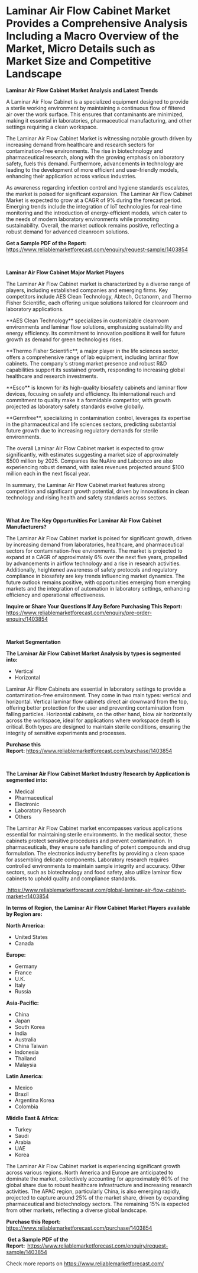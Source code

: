 <p><h1>Laminar Air Flow Cabinet Market Provides a Comprehensive Analysis Including a Macro Overview of the Market, Micro Details such as Market Size and Competitive Landscape</h1></p><p><strong>Laminar Air Flow Cabinet Market Analysis and Latest Trends</strong></p>
<p><p>A Laminar Air Flow Cabinet is a specialized equipment designed to provide a sterile working environment by maintaining a continuous flow of filtered air over the work surface. This ensures that contaminants are minimized, making it essential in laboratories, pharmaceutical manufacturing, and other settings requiring a clean workspace.</p><p>The Laminar Air Flow Cabinet Market is witnessing notable growth driven by increasing demand from healthcare and research sectors for contamination-free environments. The rise in biotechnology and pharmaceutical research, along with the growing emphasis on laboratory safety, fuels this demand. Furthermore, advancements in technology are leading to the development of more efficient and user-friendly models, enhancing their application across various industries.</p><p>As awareness regarding infection control and hygiene standards escalates, the market is poised for significant expansion. The Laminar Air Flow Cabinet Market is expected to grow at a CAGR of 9% during the forecast period. Emerging trends include the integration of IoT technologies for real-time monitoring and the introduction of energy-efficient models, which cater to the needs of modern laboratory environments while promoting sustainability. Overall, the market outlook remains positive, reflecting a robust demand for advanced cleanroom solutions.</p></p>
<p><strong>Get a Sample PDF of the Report:&nbsp;</strong> <a href="https://www.reliablemarketforecast.com/enquiry/request-sample/1403854?utm_campaign=2724&utm_medium=2&utm_source=Github&utm_content=ia&utm_term=28032025&utm_id=laminar-air-flow-cabinet">https://www.reliablemarketforecast.com/enquiry/request-sample/1403854</a></p>
<p>&nbsp;</p>
<p><strong>Laminar Air Flow Cabinet Major Market Players</strong></p>
<p><p>The Laminar Air Flow Cabinet market is characterized by a diverse range of players, including established companies and emerging firms. Key competitors include AES Clean Technology, Abtech, Octanorm, and Thermo Fisher Scientific, each offering unique solutions tailored for cleanroom and laboratory applications.</p><p>**AES Clean Technology** specializes in customizable cleanroom environments and laminar flow solutions, emphasizing sustainability and energy efficiency. Its commitment to innovation positions it well for future growth as demand for green technologies rises.</p><p>**Thermo Fisher Scientific**, a major player in the life sciences sector, offers a comprehensive range of lab equipment, including laminar flow cabinets. The company's strong market presence and robust R&D capabilities support its sustained growth, responding to increasing global healthcare and research investments.</p><p>**Esco** is known for its high-quality biosafety cabinets and laminar flow devices, focusing on safety and efficiency. Its international reach and commitment to quality make it a formidable competitor, with growth projected as laboratory safety standards evolve globally.</p><p>**Germfree**, specializing in contamination control, leverages its expertise in the pharmaceutical and life sciences sectors, predicting substantial future growth due to increasing regulatory demands for sterile environments.</p><p>The overall Laminar Air Flow Cabinet market is expected to grow significantly, with estimates suggesting a market size of approximately $500 million by 2025. Companies like NuAire and Labconco are also experiencing robust demand, with sales revenues projected around $100 million each in the next fiscal year.</p><p>In summary, the Laminar Air Flow Cabinet market features strong competition and significant growth potential, driven by innovations in clean technology and rising health and safety standards across sectors.</p></p>
<p>&nbsp;</p>
<p><strong>What Are The Key Opportunities For Laminar Air Flow Cabinet Manufacturers?</strong></p>
<p><p>The Laminar Air Flow Cabinet market is poised for significant growth, driven by increasing demand from laboratories, healthcare, and pharmaceutical sectors for contamination-free environments. The market is projected to expand at a CAGR of approximately 6% over the next five years, propelled by advancements in airflow technology and a rise in research activities. Additionally, heightened awareness of safety protocols and regulatory compliance in biosafety are key trends influencing market dynamics. The future outlook remains positive, with opportunities emerging from emerging markets and the integration of automation in laboratory settings, enhancing efficiency and operational effectiveness.</p></p>
<p><strong>Inquire or Share Your Questions If Any Before Purchasing This Report:</strong> <a href="https://www.reliablemarketforecast.com/enquiry/pre-order-enquiry/1403854?utm_campaign=2724&utm_medium=2&utm_source=Github&utm_content=ia&utm_term=28032025&utm_id=laminar-air-flow-cabinet">https://www.reliablemarketforecast.com/enquiry/pre-order-enquiry/1403854</a></p>
<p>&nbsp;</p>
<p><strong>Market Segmentation</strong></p>
<p><strong>The Laminar Air Flow Cabinet Market Analysis by types is segmented into:</strong></p>
<p><ul><li>Vertical</li><li>Horizontal</li></ul></p>
<p><p>Laminar Air Flow Cabinets are essential in laboratory settings to provide a contamination-free environment. They come in two main types: vertical and horizontal. Vertical laminar flow cabinets direct air downward from the top, offering better protection for the user and preventing contamination from falling particles. Horizontal cabinets, on the other hand, blow air horizontally across the workspace, ideal for applications where workspace depth is critical. Both types are designed to maintain sterile conditions, ensuring the integrity of sensitive experiments and processes.</p></p>
<p><strong>Purchase this Report:&nbsp;</strong><a href="https://www.reliablemarketforecast.com/purchase/1403854?utm_campaign=2724&utm_medium=2&utm_source=Github&utm_content=ia&utm_term=28032025&utm_id=laminar-air-flow-cabinet">https://www.reliablemarketforecast.com/purchase/1403854</a></p>
<p>&nbsp;</p>
<p><strong>The Laminar Air Flow Cabinet Market Industry Research by Application is segmented into:</strong></p>
<p><ul><li>Medical</li><li>Pharmaceutical</li><li>Electronic</li><li>Laboratory Research</li><li>Others</li></ul></p>
<p><p>The Laminar Air Flow Cabinet market encompasses various applications essential for maintaining sterile environments. In the medical sector, these cabinets protect sensitive procedures and prevent contamination. In pharmaceuticals, they ensure safe handling of potent compounds and drug formulation. The electronics industry benefits by providing a clean space for assembling delicate components. Laboratory research requires controlled environments to maintain sample integrity and accuracy. Other sectors, such as biotechnology and food safety, also utilize laminar flow cabinets to uphold quality and compliance standards.</p></p>
<p><a href="https://www.reliablemarketforecast.com/global-laminar-air-flow-cabinet-market-r1403854?utm_campaign=2724&utm_medium=2&utm_source=Github&utm_content=ia&utm_term=28032025&utm_id=laminar-air-flow-cabinet">&nbsp;https://www.reliablemarketforecast.com/global-laminar-air-flow-cabinet-market-r1403854</a></p>
<p><strong>In terms of Region, the Laminar Air Flow Cabinet Market Players available by Region are:</strong></p>
<p>
    <p> <strong> North America: </strong>
        <ul>
            <li>United States</li>
            <li>Canada</li>
        </ul>
        </p> 
    <p> <strong> Europe: </strong>
        <ul>
            <li>Germany</li>
            <li>France</li>
            <li>U.K.</li>
            <li>Italy</li>
            <li>Russia</li>
        </ul>
        </p> 
    <p> <strong> Asia-Pacific: </strong>
        <ul>
            <li>China</li>
            <li>Japan</li>
            <li>South Korea</li>
            <li>India</li>
            <li>Australia</li>
            <li>China Taiwan</li>
            <li>Indonesia</li>
            <li>Thailand</li>
            <li>Malaysia</li>
        </ul>
        </p> 
    <p> <strong> Latin America: </strong>
        <ul>
            <li>Mexico</li>
            <li>Brazil</li>
            <li>Argentina Korea</li>
            <li>Colombia</li>
        </ul>
        </p> 
    <p> <strong> Middle East & Africa: </strong>
        <ul>
            <li>Turkey</li>
            <li>Saudi</li>
            <li>Arabia</li>
            <li>UAE</li>
            <li>Korea</li>
        </ul>
    </p>
    </p>
<p><p>The Laminar Air Flow Cabinet market is experiencing significant growth across various regions. North America and Europe are anticipated to dominate the market, collectively accounting for approximately 60% of the global share due to robust healthcare infrastructure and increasing research activities. The APAC region, particularly China, is also emerging rapidly, projected to capture around 25% of the market share, driven by expanding pharmaceutical and biotechnology sectors. The remaining 15% is expected from other markets, reflecting a diverse global landscape.</p></p>
<p><strong>Purchase this Report: </strong><a href="https://www.reliablemarketforecast.com/purchase/1403854?utm_campaign=2724&utm_medium=2&utm_source=Github&utm_content=ia&utm_term=28032025&utm_id=laminar-air-flow-cabinet">https://www.reliablemarketforecast.com/purchase/1403854</a></p>
<p>&nbsp;<strong>Get a Sample PDF of the Report:&nbsp;&nbsp;</strong><a href="https://www.reliablemarketforecast.com/enquiry/request-sample/1403854?utm_campaign=2724&utm_medium=2&utm_source=Github&utm_content=ia&utm_term=28032025&utm_id=laminar-air-flow-cabinet">https://www.reliablemarketforecast.com/enquiry/request-sample/1403854</a></p>
<p><strong></strong></p>
<p>Check more reports on <a href="https://www.reliablemarketforecast.com/?utm_campaign=2724&utm_medium=2&utm_source=Github&utm_content=ia&utm_term=28032025&utm_id=laminar-air-flow-cabinet">https://www.reliablemarketforecast.com/</a></p>